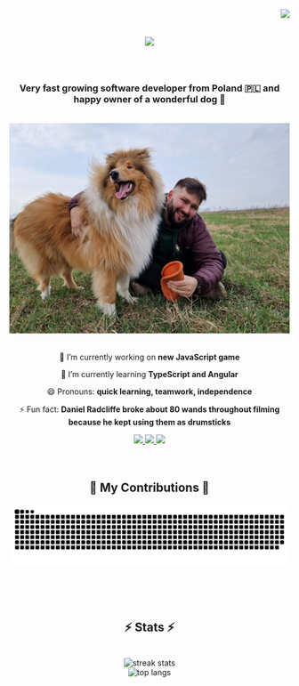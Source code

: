 <img align="right" src="https://visitor-badge.laobi.icu/badge?page_id=jakubziemianski97.jakubziemianski97" />

<h1 align="center">
    <img src="https://readme-typing-svg.herokuapp.com?font=Fira+Code&weight=500&size=32&center=true&vCenter=true&duration=4000&pause=500&color=78F7DA&random=false&width=435&lines=Hello!;I'm+Jakub+Ziemia%C5%84ski+%F0%9F%91%8B%F0%9F%8F%BD"/>
</h1>

</br>

<h3 align="center">Very fast growing software developer from Poland 🇵🇱 and happy owner of a wonderful dog 🐶</h3>

</br>

<div align="center">

<img width=600 src="https://github.com/jakubziemianski97/jakubziemianski97/blob/main/Zefir.jpeg" alt="wonderful dog"/>
    
</div>

</br>

<div align="center">

🔭 I’m currently working on **new JavaScript game**

🌱 I’m currently learning **TypeScript and Angular**

😄 Pronouns: **quick learning, teamwork, independence**

⚡ Fun fact: **Daniel Radcliffe broke about 80 wands throughout filming because he kept using them as drumsticks**

</div>

<div align="center"> 
  <a href="mailto:jakubziemianski97@gmail.com">
    <img src="https://img.shields.io/badge/Gmail-333333?style=for-the-badge&logo=gmail&logoColor=red" />
  </a>
  <a href="https://www.linkedin.com/in/jakub-ziemia%C5%84ski-632098224/" target="_blank">
    <img src="https://img.shields.io/badge/LinkedIn-0077B5?style=for-the-badge&logo=linkedin&logoColor=white" target="_blank" />
  </a>
  <a href="https://github.com/jakubziemianski97?tab=repositories" target="_blank">
     <img src="https://img.shields.io/badge/Portfolio-FF5722?style=for-the-badge&logo=todoist&logoColor=white" target="_blank" />
  </a>
    </br></br></br>
</div>

<div align="center">
  <h2>🐍 My Contributions 🐍</h2>
  <img alt="snake eating my contributions" src="https://raw.githubusercontent.com/jakubziemianski97/jakubziemianski97/output/github-contribution-grid-snake.svg" />
  
</br></br></br>
</div>

<h2 align="center">⚡ Stats ⚡</h2>
<br>

<div align=center>
    <img width=400 src="https://github-readme-streak-stats.herokuapp.com/?user=jakubziemianski97&theme=vue-dark&hide_border=true" alt="streak stats"/>
</br>
<!--     <img width=400 src="https://github-readme-stats.vercel.app/api?username=jakubziemianski97&theme=vue-dark&show_icons=true&hide_border=true&count_private=true" alt="readme stats" /> -->
<!-- </br> -->
    <img width=400 src="https://github-readme-stats.vercel.app/api/top-langs/?username=jakubziemianski97&theme=vue-dark&show_icons=true&hide_border=true&layout=compact" alt="top langs" />
</div>

